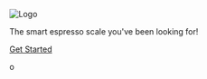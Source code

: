 ![Logo](/media/weighmybru_logo_green.png)

The smart espresso scale you've been looking for!

[Get Started](#main ':class=button')

o